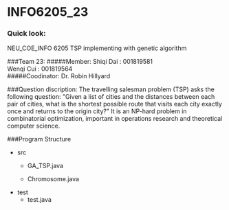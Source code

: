 # INFO6205_23
### Quick look: ###
NEU_COE_INFO 6205 TSP implementing with genetic algorithm

###Team 23:
#####Member: 
Shiqi Dai : 001819581<br>
Wenqi Cui : 001819564<br>
#####Coodinator: 
Dr. Robin Hillyard

###Question discription:
The travelling salesman problem (TSP) asks the following question: "Given a list of cities and the distances between each pair of cities, what is the shortest possible route that visits each city exactly once and returns to the origin city?" It is an NP-hard problem in combinatorial optimization, important in operations research and theoretical computer science.

###Program Structure
- src
   - GA_TSP.java
           
   - Chromosome.java
- test
   - test.java
